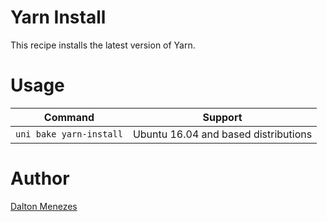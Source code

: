 # Yarn Install
This recipe installs the latest version of Yarn.

# Usage

| Command | Support |
| --- | --- | 
| `uni bake yarn-install` | Ubuntu 16.04 and based distributions |

# Author

[Dalton Menezes](https://github.com/uni-linux/recipes/tree/master/src/daltonmenezes)
